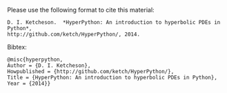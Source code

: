 Please use the following format to cite this material:

    D. I. Ketcheson.  *HyperPython: An introduction to hyperbolic PDEs in Python*,
    http://github.com/ketch/HyperPython/, 2014.


Bibtex:


    @misc{hyperpython,
	Author = {D. I. Ketcheson},
	Howpublished = {http://github.com/ketch/HyperPython/},
	Title = {HyperPython: An introduction to hyperbolic PDEs in Python},
	Year = {2014}}
